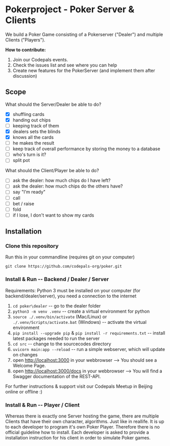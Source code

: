 # Pokerproject - Poker Server & Clients

We build a Poker Game consisting of a Pokerserver ("Dealer") and multiple Clients ("Players"). 

**How to contribute:** 

1) Join our Codepals events. 
2) Check the issues list and see where you can help
3) Create new features for the PokerServer (and implement them after discussion)

## Scope 
What should the Server/Dealer be able to do?

- [X] shuffling cards
- [X] handing out chips
- [ ] keeping track of them
- [X] dealers sets the blinds
- [X] knows all the cards
- [ ] he makes the result
- [ ] keep track of overall performance by storing the money to a database
- [ ] who's turn is it?
- [ ] split pot

What should the Client/Player be able to do?

- [ ] ask the dealer: how much chips do I have left?
- [ ] ask the dealer: how much chips do the others have?
- [ ] say "I'm ready"
- [ ] call
- [ ] bet / raise
- [ ] fold
- [ ] if I lose, I don't want to show my cards

## Installation

### Clone this repository

Run this in your commandline (requires git on your computer)

```git clone https://github.com/codepals-org/poker.git```

### Install & Run -- Backend / Dealer / Server

Requirements: Python 3 must be installed on your computer (for backend/dealer/server), you need a connection to the internet

1. ```cd poker\dealer``` -- go to the dealer folder
2. ```python3 -m venv .venv``` -- create a virtual environment for python
3. ```source ./.venv/bin/activate``` (Mac/Linux) or ```./.venv/Scripts/activate.bat``` (Windows) -- activate the virtual environment
4. ```pip install --upgrade pip``` & ```pip install -r requirements.txt``` -- install latest packages needed to run the server
5. ```cd src``` -- change to the sourcecodes directory 
6. ```uvicorn main:app --reload``` -- run a simple webserver, which will update on changes 
7. open [http://localhost:3000](http://localhost:3000) in your webbrowser --> You should see a Welcome Page.
8. open [http://localhost:3000/docs](http://localhost:3000/docs) in your webbrowser --> You will find a Swagger documentation of the REST-API. 

For further instructions & support visit our Codepals Meetup in Beijing online or offline :)

### Install & Run -- Player / Client

Whereas there is exactly one Server hosting the game, there are multiple Clients that have their own character, algorithms. Just like in reallife.
It is up to each developer to program it's own Poker Player. Therefore there is no official guideline how to install. Each developer is asked to 
provide a installation instruction for his client in order to simulate Poker games. 